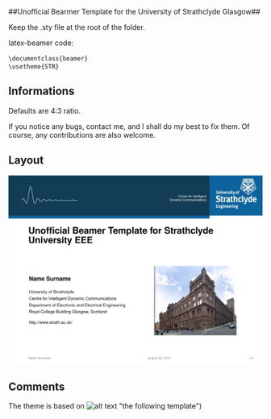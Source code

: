 ##Unofficial Bearmer Template for the University of Strathclyde Glasgow##

Keep the .sty file at the root of the folder. 

latex-beamer code:

    \documentclass{beamer}
    \usetheme{STR}

## Informations ##

Defaults are 4:3 ratio.

If you notice any bugs, contact me, and I shall do my best to fix them. Of course, any contributions are also welcome.

## Layout ##

![alt text]( https://raw.githubusercontent.com/Noktec/Strachlyde-EEE-Beamer-Template/master/template.png "Template")

## Comments ##
The theme is based on ![alt text](https://github.com/satta/zbh-beamer-theme) "the following template")